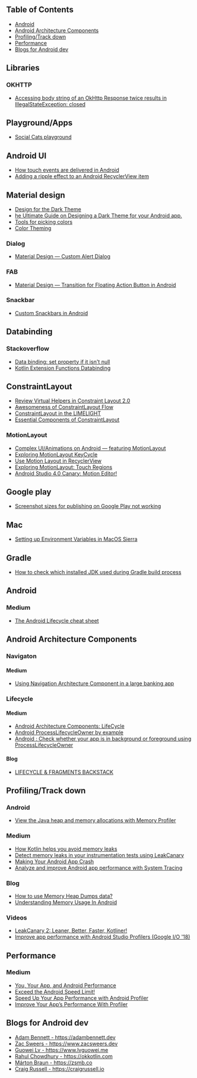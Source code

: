 ## Table of Contents

* [Android](#android)
* [Android Architecture Components](#android-architecture-components)
* [Profiling/Track down](#profiling)
* [Performance](#performance)
* [Blogs for Android dev](#blogs)

## Libraries

### OKHTTP
 
  * <a target="_blank" href="https://stackoverflow.com/questions/27922703/accessing-body-string-of-an-okhttp-response-twice-results-in-illegalstateexcepti">Accessing body string of an OkHttp Response twice results in IllegalStateException: closed</a>
  
## Playground/Apps

  * <a target="_blank" href="https://github.com/Couchsurfing/social-cats-playground">Social Cats playground</a>

## Android UI

  * <a target="_blank" href="https://medium.com/@suragch/how-touch-events-are-delivered-in-android-eee3b607b038">How touch events are delivered in Android</a>
  * <a target="_blank" href="https://medium.com/@suragch/adding-a-ripple-effect-to-an-android-recyclerview-item-61249eb382b0">Adding a ripple effect to an Android RecyclerView item</a>

## Material design

  * <a target="_blank" href="https://medium.com/snapp-mobile/design-for-the-dark-theme-9a2185bbb1d5">Design for the Dark Theme</a>
  * <a target="_blank" href="https://blog.prototypr.io/how-to-design-a-dark-theme-for-your-android-app-3daeb264637">he Ultimate Guide on Designing a Dark Theme for your Android app.</a>
   * <a target="_blank" href="https://material.io/design/color/the-color-system.html#tools-for-picking-colors">Tools for picking colors </a>
   * <a target="_blank" href="https://github.com/material-components/material-components-android/blob/master/docs/theming/Color.md">Color Theming</a>
   
### Dialog

 * <a target="_blank" href="https://medium.com/@lcdsmao/material-design-custom-alert-dialog-5a9cab3ade11">Material Design — Custom Alert Dialog</a>
 
### FAB

* <a target="_blank" href="https://medium.com/@lcdsmao/material-design-transition-for-floating-action-button-in-android-dc8304343cfe">Material Design — Transition for Floating Action Button in Android</a>

### Snackbar

* [Custom Snackbars in Android](https://medium.com/better-programming/custom-snackbars-in-android-5cb90af2728e)
   
## Databinding

### Stackoverflow

  * <a target="_blank" href="https://stackoverflow.com/questions/36227194/data-binding-set-property-if-it-isnt-null">Data binding: set property if it isn't null</a>
  * <a target="_blank" href="https://stackoverflow.com/questions/49898669/kotlin-extension-functions-databinding">Kotlin Extension Functions Databinding</a>
   
## ConstraintLayout

  * <a target="_blank" href="https://medium.com/@glebkalinichenkousa/review-virtual-helpers-in-constraint-layout-2-0-beb5f9319693">Review Virtual Helpers in Constraint Layout 2.0</a>
  * <a target="_blank" href="https://proandroiddev.com/awesomeness-of-constraintlayout-flow-aa0b5edd5df">Awesomeness of ConstraintLayout Flow</a>
  * <a target="_blank" href="https://android.jlelse.eu/constraintlayout-in-the-limelight-6c22b54d9726">ConstraintLayout in the LIMELIGHT</a>
  * <a target="_blank" href="https://medium.com/better-programming/essential-components-of-constraintlayout-7f4026a1eb87The">Essential Components of ConstraintLayout</a>
  
### MotionLayout

  * <a target="_blank" href="https://medium.com/@nikhilpanju22/complex-ui-animations-on-android-featuring-motionlayout-aa82d83b8660">Complex UI/Animations on Android — featuring MotionLayout</a>
  * <a target="_blank" href="https://proandroiddev.com/exploring-motionlayout-keycycle-b990d9cef5bf">Exploring MotionLayout KeyCycle</a>
  * <a target="_blank" href="https://medium.com/schibsted-tech-polska/use-motion-layout-in-recyclerview-a5a3838fe6b6">Use Motion Layout in RecyclerView</a>
  * <a target="_blank" href="https://medium.com/snapp-mobile/exploring-motionlayout-touch-regions-c0747e65cca0">Exploring MotionLayout: Touch Regions</a>
  * <a target="_blank" href="https://medium.com/@arbazpirwani/android-studio-4-0-canary-motion-editor-f69bce614881">Android Studio 4.0 Canary: Motion Editor!</a>

## <a name="android"></a>Google play

  * <a target="_blank" href="https://stackoverflow.com/questions/43298788/screenshot-sizes-for-publishing-on-google-play-not-working?rq=1">Screenshot sizes for publishing on Google Play not working</a>
  
## Mac

  * <a target="_blank" href="https://medium.com/@himanshuagarwal1395/setting-up-environment-variables-in-macos-sierra-f5978369b255">Setting up Environment Variables in MacOS Sierra</a>
  
## Gradle

  * <a target="_blank" href="https://stackoverflow.com/questions/53761545/how-to-check-which-installed-jdk-used-during-gradle-build-process">How to check which installed JDK used during Gradle build process</a>

## <a name="android"></a>Android

### Medium
  
  * <a target="_blank" href="https://medium.com/androiddevelopers/the-android-lifecycle-cheat-sheet-part-i-single-activities-e49fd3d202ab">The Android Lifecycle cheat sheet</a>
   
## <a name="android-architecture-components"></a>Android Architecture Components

### Navigaton

#### Medium
  * <a target="_blank" href="https://medium.com/google-developer-experts/using-navigation-architecture-component-in-a-large-banking-app-ac84936a42c2">Using Navigation Architecture Component in a large banking app</a>

### Lifecycle

#### Medium

  * <a target="_blank" href="https://medium.com/@MinaSamy/android-architecture-components-lifecycle-433ace1ec05d">Android Architecture Components: LifeCycle</a>
  * <a target="_blank" href="https://proandroiddev.com/android-processlifecycleowner-by-example-2f965061b9da">Android ProcessLifecycleOwner by example</a>
  * <a target="_blank" href="https://medium.com/@gbalbhadra1994/android-check-whether-your-app-is-in-background-or-foreground-using-processlifecycleowner-3258fcc07c5">Android : Check whether your app is in background or foreground using ProcessLifecycleOwner</a>
  
#### Blog
  * <a taget="_blank" href="https://www.citerus.se/lifecycle-fragments-backstack/">LIFECYCLE & FRAGMENTS BACKSTACK</a>


## <a name="profiling"></a> Profiling/Track down

### Android
  * <a target="_blank" href="https://developer.android.com/studio/profile/memory-profiler#capture-heap-dump">View the Java heap and memory allocations with Memory Profiler</a>

### Medium
  * <a target="_blank" href="https://proandroiddev.com/how-kotlin-helps-you-avoid-memory-leaks-e2680cf6e71e9">How Kotlin helps you avoid memory leaks</a>
  * <a target="_blank" href="https://proandroiddev.com/detecting-memory-leaks-in-your-instrumentation-tests-using-leakcanary-1268e911d5ce">Detect memory leaks in your instrumentation tests using LeakCanary</a>
  * <a target="_blank" href="https://medium.com/major-league/making-your-app-crash-9415d74e2843">Making Your Android App Crash</a>
  * <a target="_blank" href="https://proandroiddev.com/analyze-and-improve-android-app-performance-with-system-tracing-badb278f995a">Analyze and improve Android app performance with System Tracing</a>
  
### Blog
  * <a target="_blank" href="https://blog.mindorks.com/how-to-use-memory-heap-dumps-data">How to use Memory Heap Dumps data?</a>
  * <a target="_blank" href="https://blog.mindorks.com/understanding-memory-usage-in-android">Understanding Memory Usage In Android</a>
   
### Videos
  * <a target="_blank" href="https://www.youtube.com/watch?v=LEX8dn4BLUw">LeakCanary 2: Leaner, Better, Faster, Kotliner!</a>
  * <a target="_blank" href="https://www.youtube.com/watch?v=O5V9ZSL0BsM">Improve app performance with Android Studio Profilers (Google I/O '18)</a>
  
## <a name="performance"></a>Performance

### Medium
  * <a target="_blank" href="https://medium.com/androiddevelopers/you-your-app-and-android-performance-56485edc2a81">You, Your App, and Android Performance</a>
  * <a target="_blank" href="https://medium.com/androiddevelopers/exceed-the-android-speed-limit-b73a0692abc1">Exceed the Android Speed Limit!</a>
  * <a target="_blank" href="https://blog.elpassion.com/speed-up-your-app-performance-with-android-profiler-d246e3ea3435">Speed Up Your App Performance with Android Profiler</a>
  * <a target="_blank" href="https://medium.com/better-programming/improve-your-apps-performance-with-profiler-67e65153d5d9">Improve Your App’s Performance With Profiler</a>
  
## <a name="blogs"></a>Blogs for Android dev

  * <a target="_blank" href="https://adambennett.dev">Adam Bennett - https://adambennett.dev</a>
  * <a target="_blank" href="https://www.zacsweers.dev">Zac Sweers - https://www.zacsweers.dev</a>
  * <a target="_blank" href="https://www.lvguowei.me">Guowei Lv - https://www.lvguowei.me</a>
  * <a target="_blank" href="https://okkotlin.com">Rahul Chowdhury - https://okkotlin.com</a>
  * <a target="_blank" href="https://zsmb.co">Márton Braun - https://zsmb.co</a>
  * <a target="_blank" href="https://craigrussell.io">Craig Russell - https://craigrussell.io</a>
